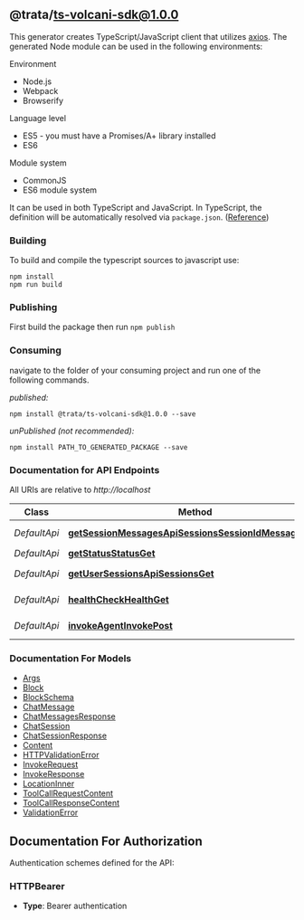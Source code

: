 ## @trata/ts-volcani-sdk@1.0.0

This generator creates TypeScript/JavaScript client that utilizes [axios](https://github.com/axios/axios). The generated Node module can be used in the following environments:

Environment
* Node.js
* Webpack
* Browserify

Language level
* ES5 - you must have a Promises/A+ library installed
* ES6

Module system
* CommonJS
* ES6 module system

It can be used in both TypeScript and JavaScript. In TypeScript, the definition will be automatically resolved via `package.json`. ([Reference](https://www.typescriptlang.org/docs/handbook/declaration-files/consumption.html))

### Building

To build and compile the typescript sources to javascript use:
```
npm install
npm run build
```

### Publishing

First build the package then run `npm publish`

### Consuming

navigate to the folder of your consuming project and run one of the following commands.

_published:_

```
npm install @trata/ts-volcani-sdk@1.0.0 --save
```

_unPublished (not recommended):_

```
npm install PATH_TO_GENERATED_PACKAGE --save
```

### Documentation for API Endpoints

All URIs are relative to *http://localhost*

Class | Method | HTTP request | Description
------------ | ------------- | ------------- | -------------
*DefaultApi* | [**getSessionMessagesApiSessionsSessionIdMessagesGet**](docs/DefaultApi.md#getsessionmessagesapisessionssessionidmessagesget) | **GET** /api/sessions/{session_id}/messages | Get Session Messages
*DefaultApi* | [**getStatusStatusGet**](docs/DefaultApi.md#getstatusstatusget) | **GET** /status | Get Status
*DefaultApi* | [**getUserSessionsApiSessionsGet**](docs/DefaultApi.md#getusersessionsapisessionsget) | **GET** /api/sessions | Get User Sessions
*DefaultApi* | [**healthCheckHealthGet**](docs/DefaultApi.md#healthcheckhealthget) | **GET** /health | Health Check
*DefaultApi* | [**invokeAgentInvokePost**](docs/DefaultApi.md#invokeagentinvokepost) | **POST** /invoke | Invoke Agent


### Documentation For Models

 - [Args](docs/Args.md)
 - [Block](docs/Block.md)
 - [BlockSchema](docs/BlockSchema.md)
 - [ChatMessage](docs/ChatMessage.md)
 - [ChatMessagesResponse](docs/ChatMessagesResponse.md)
 - [ChatSession](docs/ChatSession.md)
 - [ChatSessionResponse](docs/ChatSessionResponse.md)
 - [Content](docs/Content.md)
 - [HTTPValidationError](docs/HTTPValidationError.md)
 - [InvokeRequest](docs/InvokeRequest.md)
 - [InvokeResponse](docs/InvokeResponse.md)
 - [LocationInner](docs/LocationInner.md)
 - [ToolCallRequestContent](docs/ToolCallRequestContent.md)
 - [ToolCallResponseContent](docs/ToolCallResponseContent.md)
 - [ValidationError](docs/ValidationError.md)


<a id="documentation-for-authorization"></a>
## Documentation For Authorization


Authentication schemes defined for the API:
<a id="HTTPBearer"></a>
### HTTPBearer

- **Type**: Bearer authentication

